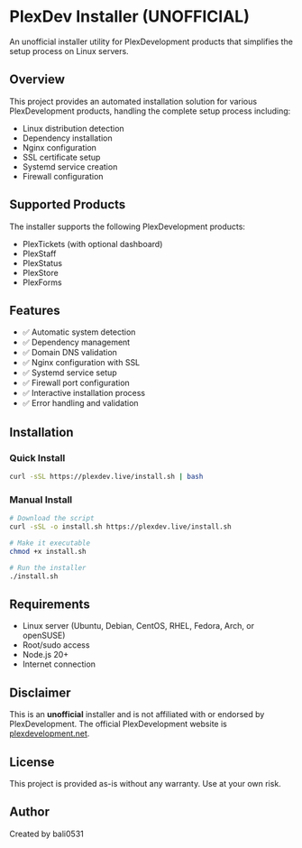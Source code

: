 # PlexDev Installer (UNOFFICIAL)

An unofficial installer utility for PlexDevelopment products that simplifies the setup process on Linux servers.

## Overview

This project provides an automated installation solution for various PlexDevelopment products, handling the complete setup process including:

- Linux distribution detection
- Dependency installation
- Nginx configuration
- SSL certificate setup
- Systemd service creation
- Firewall configuration

## Supported Products

The installer supports the following PlexDevelopment products:

- PlexTickets (with optional dashboard)
- PlexStaff
- PlexStatus
- PlexStore
- PlexForms

## Features

- ✅ Automatic system detection
- ✅ Dependency management
- ✅ Domain DNS validation
- ✅ Nginx configuration with SSL
- ✅ Systemd service setup
- ✅ Firewall port configuration
- ✅ Interactive installation process
- ✅ Error handling and validation

## Installation

### Quick Install

```bash
curl -sSL https://plexdev.live/install.sh | bash
```

### Manual Install

```bash
# Download the script
curl -sSL -o install.sh https://plexdev.live/install.sh

# Make it executable
chmod +x install.sh

# Run the installer
./install.sh
```

## Requirements

- Linux server (Ubuntu, Debian, CentOS, RHEL, Fedora, Arch, or openSUSE)
- Root/sudo access
- Node.js 20+
- Internet connection

## Disclaimer

This is an **unofficial** installer and is not affiliated with or endorsed by PlexDevelopment. The official PlexDevelopment website is [plexdevelopment.net](https://plexdevelopment.net).

## License

This project is provided as-is without any warranty. Use at your own risk.

## Author

Created by bali0531
